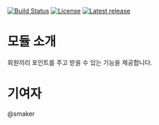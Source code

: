 [![Build Status](https://travis-ci.org/smaker/pointsend.svg?branch=master)](https://travis-ci.org/smaker/pointsend)
[![License](http://img.shields.io/badge/license-GNU%20LGPL-brightgreen.svg)](http://www.gnu.org/licenses/gpl.html)
[![Latest release](http://img.shields.io/github/release/smaker/pointsend.svg)](https://github.com/smaker/pointsend/releases)

# 모듈 소개
회원끼리 포인트를 주고 받을 수 있는 기능을 제공합니다.

# 기여자
@smaker
